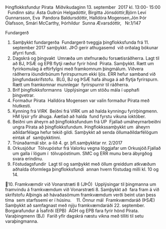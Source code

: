 Þingflokksfundur​ ​Pírata 
Miðvikudaginn​ ​13.​ ​september​ ​ ​2017​ ​kl.​ ​13:00​ ​-​ ​15:00 
 
Fundinn​ ​sátu:​ ​Ásta​ ​Guðrún​ ​Helgadóttir,​ ​Birgitta​ ​Jónsdóttir,​ ​Björn​ ​Leví​ ​Gunnarsson,​ ​Eva 
Pandora​ ​Baldursdóttir,​ ​Halldóra​ ​Mogensen,​ ​Jón​ ​Þór​ ​Ólafsson,​ ​Smári​ ​McCarthy,​ ​Þórhildur 
Sunna​ ​Ævarsdóttir,  
Nr.​ ​1/147 
 

Fundargerð 
 
1. Samþykkt​ ​fundargerða 
Fundargerð​ ​tveggja​ ​þingflokksfunda​ ​frá​ ​11.​ ​september​ ​2017​ ​samþykkt.​ ​JÞÓ​ ​gerir​ ​athugasemd 
við​ ​orðalag​ ​bókunar​ ​á​ ​fyrri​ ​fundi. 
 
2. Dagskrá​ ​og​ ​þingvakt 
Umræða​ ​um​ ​stefnuræðu​ ​forsætisráðherra.​ ​Lagt​ ​til​ ​að​ ​BJ,​ ​ÞSÆ​ ​og​ ​EPB​ ​flytji​ ​ræður​ ​fyrir​ ​hönd 
Pírata.​ ​Samþykkt.​ ​Rætt​ ​um​ ​fyrirkomulag​ ​á​ ​eftirfylgni​ ​með​ ​framkomnum​ ​þingmálum.​ ​Viðvera 
ráðherra​ ​í​ ​óundirbúnum​ ​fyrirspurnum​ ​ekki​ ​ljós.​ ​ERR​ ​hefur​ ​samband​ ​við​ ​þingfundaskrifstofu. 
BLG,​ ​BJ​ ​og​ ​ÞSÆ​ ​hafa​ ​áhuga​ ​á​ ​að​ ​flytja​ ​fyrirspurn.​ ​ ​Rætt​ ​um​ ​framkomnar​ ​munnlegar 
fyrirspurnir​ ​til​ ​ráðherra. 
 
3. Bríf​ ​þingflokksformanns 
Upplýsingar​ ​um​ ​stöðu​ ​mála​ ​í​ ​upphafi​ ​þingvetrar. 
 
4. Formaður​ ​Pírata 
Halldóra​ ​Mogensen​ ​var​ ​valin​ ​formaður​ ​Pírata​ ​með​ ​hlutkesti.  
 
5. Kynning​ ​frá​ ​VIRK 
Beiðni​ ​frá​ ​VIRK​ ​um​ ​að​ ​halda​ ​kynningu​ ​fyrir​ ​þingmenn.​ ​HM​ ​lýsir​ ​yfir​ ​áhuga.​ ​Áætlað​ ​að​ ​halda 
fund​ ​fyrstu​ ​vikuna​ ​í​ ​október. 
 
6. Beiðni​ ​um​ ​áheyrn​ ​að​ ​þingflokksfundum​ ​frá​ ​UP 
Fjallað​ ​um​ ​áheyrnarbeiðni​ ​ungra​ ​Pírata​ ​að​ ​þingflokksfundum.​ ​Þingflokkssamþykkt​ ​um 
áheyrn​ ​aðildarfélaga​ ​hefur​ ​tekið​ ​gildi.​ ​Samþykkt​ ​að​ ​senda​ ​öllum​ ​aðildarfélögum​ ​eintak​ ​af 
samþykktinni. 
 
7. Trúnaðarmál​ ​sbr.​ ​a-lið​ ​4.​ ​gr.​ ​þfl.samþykktar​ ​nr.​ ​2/2017 
 
8. Orkusjóður 
Tölvupóstur​ ​frá​ ​Valorku​ ​vegna​ ​löggjafar​ ​um​ ​Orkusjóð.​ ​Fjallað​ ​um​ ​galla​ ​í​ ​lögum​ ​í 
tölvupóstinum.​ ​SMC​ ​og​ ​ERR​ ​munu​ ​bera​ ​ábyrgð​ ​og​ ​svara​ ​erindinu. 
 
9. Föstudagsfundir 
Lagt​ ​til​ ​og​ ​samþykkt​ ​með​ ​öllum​ ​greiddum​ ​atkvæðum​ ​að​ ​halda​ ​óformlega​ ​þingflokksfundi 
annan​ ​hvern​ ​föstudag​ ​milli​ ​kl.​ ​10​ ​og​ ​14. 
 
 
 
 

10. Framkvæmdir​ ​við​ ​Vonarstræti​ ​8​ ​(JÞÓ) 
Upplýsingar​ ​til​ ​þingmanna​ ​um​ ​framvindu​ ​á​ ​framkvæmdum​ ​við​ ​Vonarstræti​ ​8.​ ​Samþykkt​ ​að 
fara​ ​fram​ ​á​ ​við​ ​skrifstofu​ ​Alþingis​ ​að​ ​hávaðasömum​ ​framkvæmdum​ ​verði​ ​beint​ ​utan​ ​þess​ ​tíma 
sem​ ​starfssemi​ ​er​ ​í​ ​húsinu. 
 
11. Önnur​ ​mál 
Framkvæmdaráð​ ​(ÞSÆ) 
Samþykkt​ ​að​ ​samfagnast​ ​með​ ​nýju​ ​framkvæmdaráði​ ​22.​ ​september. 
 
Borgarafundur​ ​á​ ​Ísafirði​ ​(EPB) 
ÁGH​ ​og​ ​EPB​ ​fara​ ​fyrir​ ​hönd​ ​Pírata. 
 
Varaþingmenn​ ​(BJ) 
Farið​ ​yfir​ ​dagskrá​ ​næstu​ ​vikna​ ​með​ ​tilliti​ ​til​ ​setu​ ​varaþingmanna. 
 

